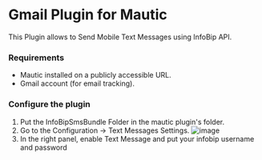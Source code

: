 # Gmail Plugin for Mautic
This Plugin allows to Send Mobile Text Messages using InfoBip API.

### Requirements

- Mautic installed on a publicly accessible URL.
- Gmail account (for email tracking).

### Configure the plugin
1. Put the InfoBipSmsBundle Folder in the mautic plugin's folder.
2. Go to the Configuration -> Text Messages Settings.
![image](/plugins/media/plugin-infobipsms-message-settings.png "Text Messages Settings")
3. In the right panel, enable Text Message and put your infobip username and password

